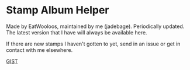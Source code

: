 # Stamp Album Helper
Made by EatWooloos, maintained by me (jadebage). Periodically updated. The latest version that I have will always be available here.

If there are new stamps I haven't gotten to yet, send in an issue or get in contact with me elsewhere.

[GIST](https://gist.github.com/savwiley/c7a25b42a67c463e98bbf04084d48123)
